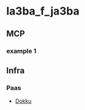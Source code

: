 # la3ba_f_ja3ba


## MCP

### example 1



## Infra

### Paas
   - [Dokku](https://github.com/dokku/dokku)
